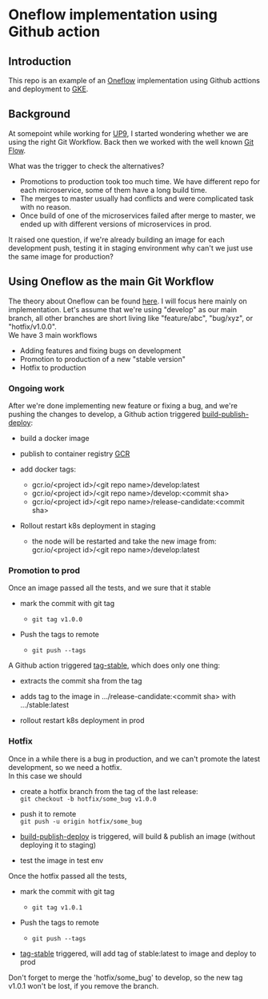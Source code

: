 # Oneflow implementation using Github action

## Introduction
This repo is an example of an [Oneflow](https://www.endoflineblog.com/oneflow-a-git-branching-model-and-workflow) 
implementation using Github acttions and deployment to [GKE](https://cloud.google.com/kubernetes-engine). 

## Background
At somepoint while working for [UP9](https://github.com/up9inc), I started wondering whether we are using the right 
Git Workflow. Back then we worked with the well known [Git Flow](https://nvie.com/posts/a-successful-git-branching-model/).

What was the trigger to check the alternatives?
* Promotions to production took too much time. We have different repo for each microservice, some of them have a long 
  build time.
* The merges to master usually had conflicts and were complicated task with no reason.
* Once build of one of the microservices failed after merge to master, we ended up with different versions of 
  microservices in prod. 

It raised one question, if we're already building an image for each development push, testing it in staging environment 
why can't we just use the same image for production?

## Using Oneflow as the main Git Workflow
The theory about Oneflow can be found [here](https://www.endoflineblog.com/oneflow-a-git-branching-model-and-workflow).
I will focus here mainly on implementation. Let's assume that we're using "develop" as our main branch, all other 
branches are short living like "feature/abc", "bug/xyz", or "hotfix/v1.0.0". <br />
We have 3 main workflows
* Adding features and fixing bugs on development
* Promotion to production of a new "stable version"
* Hotfix to production

### Ongoing work
After we're done implementing new feature or fixing a bug, and we're pushing the changes to develop, a Github action 
triggered [build-publish-deploy](.github/workflows/build-publish-deploy.yaml):
* build a docker image
* publish to container registry [GCR](https://cloud.google.com/container-registry)
* add docker tags:
  * gcr.io/\<project id>/\<git repo name>/develop:latest
  * gcr.io/\<project id>/\<git repo name>/develop:\<commit sha>
  * gcr.io/\<project id>/\<git repo name>/release-candidate:\<commit sha>
  
* Rollout restart k8s deployment in staging 
  * the node will be restarted and take the new image from: gcr.io/\<project id>/\<git repo name>/develop:latest

### Promotion to prod
Once an image passed all the tests, and we sure that it stable
* mark the commit with git tag
  * `git tag v1.0.0`
  
* Push the tags to remote
  * `git push --tags`
  
A Github action triggered [tag-stable](.github/workflows/tag-stable.yaml), which does only one thing:
* extracts the commit sha from the tag 
  
* adds tag to the image in .../release-candidate:\<commit sha> with .../stable:latest
* rollout restart k8s deployment in prod

### Hotfix
Once in a while there is a bug in production, and we can't promote the latest development, so we need a hotfix. <br />
In this case we should 
* create a hotfix branch from the tag of the last release: <br />
`git checkout -b hotfix/some_bug v1.0.0` <br />
  
* push it to remote <br />
`git push -u origin hotfix/some_bug`<br/>
* [build-publish-deploy](.github/workflows/build-publish-deploy.yaml) is triggered, will build & publish an image 
  (without deploying it to staging)
  
* test the image in test env

Once the hotfix passed all the tests, 
* mark the commit with git tag
  * `git tag v1.0.1`
  
* Push the tags to remote
  * `git push --tags`
  
* [tag-stable](.github/workflows/tag-stable.yaml) triggered, will add tag of stable:latest to image and deploy to prod

Don't forget to merge the 'hotfix/some_bug' to develop, so the new tag v1.0.1 won't be lost, if you remove the branch.


